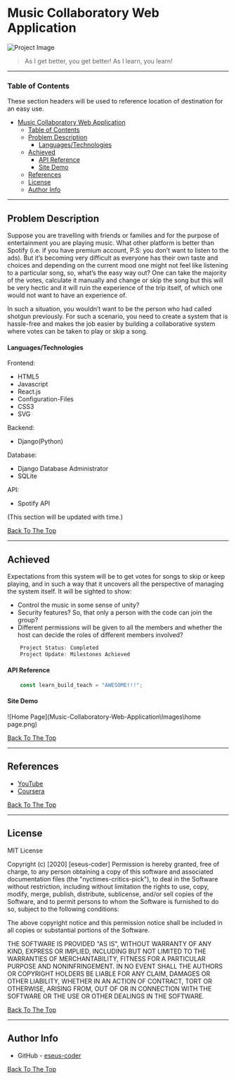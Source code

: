 # Music Collaboratory Web Application

  ![Project Image](https://hiphopmakers.com/wp-content/uploads/2020/01/How-to-Collaborate-with-Producers-Music-Artists-min.jpg?ezimgfmt=ng%3Awebp%2Fngcb41%2Frs%3Adevice%2Frscb41-1)

> As I get better, you get better! As I learn, you learn!

---

### Table of Contents
These section headers will be used to reference location of destination for an easy use.

- [Music Collaboratory Web Application](#music-collaboratory-web-application)
    - [Table of Contents](#table-of-contents)
  - [Problem Description](#problem-description)
      - [Languages/Technologies](#languagestechnologies)
  - [Achieved](#achieved)
      - [API Reference](#api-reference)
      - [Site Demo](#site-demo)
  - [References](#references)
  - [License](#license)
  - [Author Info](#author-info)

---

## Problem Description

Suppose you are travelling with friends or families and for the purpose of entertainment you are playing music. What other platform is better than Spotify (i.e. if you have premium account, P.S: you don’t want to listen to the ads). But it’s becoming very difficult as everyone has their own taste and  choices and depending on the current mood one might not feel like listening to a particular song, so, what’s the easy way out? One can take the majority of the votes, calculate it manually and change or skip the song but this will be very hectic and it will ruin the experience of the trip itself, of which one would not want to have an experience of. 

In such a situation, you wouldn’t want to be the person who had called shotgun previously. For such a scenario, you need to create a system that is hassle-free and makes the job easier by building a 
collaborative system where votes can be taken to play or skip a song. 


#### Languages/Technologies

Frontend:
- HTML5
- Javascript
- React.js
- Configuration-Files
- CSS3
- SVG

Backend:
- Django(Python)

Database:
- Django Database Administrator
- SQLite

API:
- Spotify API


(This section will be updated with time.)

[Back To The Top](#NYC-Times-Critics-Pick)

---

## Achieved


Expectations from this system will be to get votes for songs to skip or keep playing, and in such a way that it uncovers all the perspective of managing the system itself. It will be sighted to show: 
- Control the music in some sense of unity?
- Security features? So, that only a person with the code can join the 
group?
- Different permissions will be given to all the members and whether the 
host can decide the roles of different members involved?

```javascript
    Project Status: Completed
    Project Update: Milestones Achieved
```

#### API Reference

```javascript
    const learn_build_teach = "AWESOME!!!";
```
#### Site Demo

![Home Page](Music-Collaboratory-Web-Application\Images\home page.png)



[Back To The Top](#music-collaboratory-web-application)

---

## References


- [YouTube](https://youtube.com)
- [Coursera](https://coursera.org)


[Back To The Top](#music-collaboratory-web-application)

---

## License

MIT License

Copyright (c) [2020] [eseus-coder]
Permission is hereby granted, free of charge, to any person obtaining a copy
of this software and associated documentation files (the "nyctimes-critics-pick"), to deal
in the Software without restriction, including without limitation the rights
to use, copy, modify, merge, publish, distribute, sublicense, and/or sell
copies of the Software, and to permit persons to whom the Software is
furnished to do so, subject to the following conditions:

The above copyright notice and this permission notice shall be included in all
copies or substantial portions of the Software.

THE SOFTWARE IS PROVIDED "AS IS", WITHOUT WARRANTY OF ANY KIND, EXPRESS OR
IMPLIED, INCLUDING BUT NOT LIMITED TO THE WARRANTIES OF MERCHANTABILITY,
FITNESS FOR A PARTICULAR PURPOSE AND NONINFRINGEMENT. IN NO EVENT SHALL THE
AUTHORS OR COPYRIGHT HOLDERS BE LIABLE FOR ANY CLAIM, DAMAGES OR OTHER
LIABILITY, WHETHER IN AN ACTION OF CONTRACT, TORT OR OTHERWISE, ARISING FROM,
OUT OF OR IN CONNECTION WITH THE SOFTWARE OR THE USE OR OTHER DEALINGS IN THE
SOFTWARE.


[Back To The Top](#music-collaboratory-web-application)

---

## Author Info

- GitHub - [eseus-coder](https://github.com/eseus-coder)


[Back To The Top](#music-collaboratory-web-application)